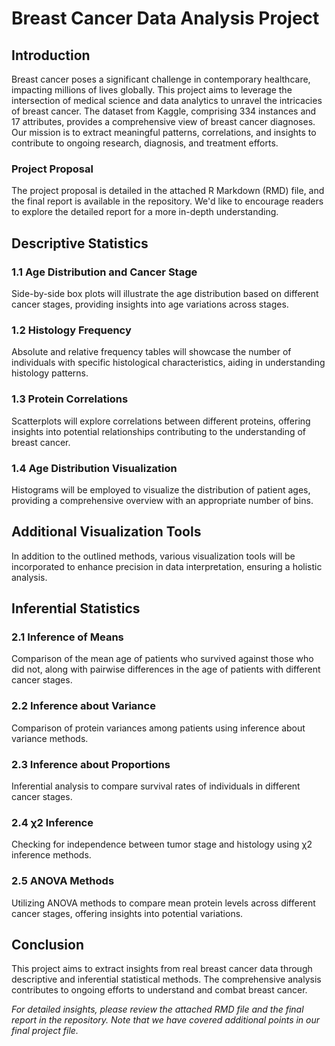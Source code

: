 # Breast Cancer Data Analysis Project

## Introduction
Breast cancer poses a significant challenge in contemporary healthcare, impacting millions of lives globally. This project aims to leverage the intersection of medical science and data analytics to unravel the intricacies of breast cancer. The dataset from Kaggle, comprising 334 instances and 17 attributes, provides a comprehensive view of breast cancer diagnoses. Our mission is to extract meaningful patterns, correlations, and insights to contribute to ongoing research, diagnosis, and treatment efforts.

### Project Proposal
The project proposal is detailed in the attached R Markdown (RMD) file, and the final report is available in the repository. We'd like to encourage readers to explore the detailed report for a more in-depth understanding.

## Descriptive Statistics
### 1.1 Age Distribution and Cancer Stage
Side-by-side box plots will illustrate the age distribution based on different cancer stages, providing insights into age variations across stages.

### 1.2 Histology Frequency
Absolute and relative frequency tables will showcase the number of individuals with specific histological characteristics, aiding in understanding histology patterns.

### 1.3 Protein Correlations
Scatterplots will explore correlations between different proteins, offering insights into potential relationships contributing to the understanding of breast cancer.

### 1.4 Age Distribution Visualization
Histograms will be employed to visualize the distribution of patient ages, providing a comprehensive overview with an appropriate number of bins.

## Additional Visualization Tools
In addition to the outlined methods, various visualization tools will be incorporated to enhance precision in data interpretation, ensuring a holistic analysis.

## Inferential Statistics
### 2.1 Inference of Means
Comparison of the mean age of patients who survived against those who did not, along with pairwise differences in the age of patients with different cancer stages.

### 2.2 Inference about Variance
Comparison of protein variances among patients using inference about variance methods.

### 2.3 Inference about Proportions
Inferential analysis to compare survival rates of individuals in different cancer stages.

### 2.4 χ2 Inference
Checking for independence between tumor stage and histology using χ2 inference methods.

### 2.5 ANOVA Methods
Utilizing ANOVA methods to compare mean protein levels across different cancer stages, offering insights into potential variations.

## Conclusion
This project aims to extract insights from real breast cancer data through descriptive and inferential statistical methods. The comprehensive analysis contributes to ongoing efforts to understand and combat breast cancer.

*For detailed insights, please review the attached RMD file and the final report in the repository.*
*Note that we have covered additional points in our final project file.*
